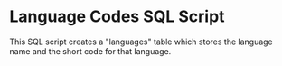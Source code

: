 # Language Codes SQL Script
This SQL script creates a "languages" table which stores the language name and the short code for that language.
